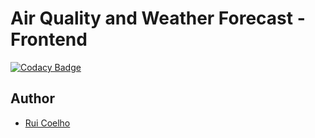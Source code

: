 # Air Quality and Weather Forecast - Frontend
[![Codacy Badge](https://api.codacy.com/project/badge/Grade/0bcbc8543ef343c7a278460dc060dfcf)](https://www.codacy.com?utm_source=github.com&amp;utm_medium=referral&amp;utm_content=user-cube/airquality-frontend&amp;utm_campaign=Badge_Grade)

## Author
* [Rui Coelho](https://github.com/user-cube)